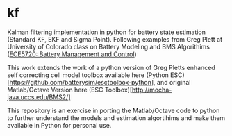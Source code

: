 # kf
Kalman filtering implementation in python for battery state estimation (Standard KF, EKF and Sigma Point). Following examples from Greg Plett at University of Colorado class on Battery Modeling and BMS Algorithims ([ECE5720: Battery Management and Control](http://mocha-java.uccs.edu/ECE5720/index.html))

This work extends the work of a python version of Greg Pletts enhanced self correcting cell model toolbox available here (Python ESC)[https://github.com/batterysim/esctoolbox-python], and original Matlab/Octave Version here (ESC Toolbox)[http://mocha-java.uccs.edu/BMS2/]

This repository is an exercise in porting the Matlab/Octave code to python to further understand the models and estimation algortihims and make them available in Python for personal use.




